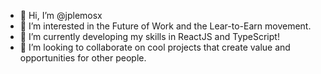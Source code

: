 - 👋 Hi, I’m @jplemosx
- 👀 I’m interested in the Future of Work and the Lear-to-Earn movement.
- 🌱 I’m currently developing my skills in ReactJS and TypeScript!
- 🚀 I’m looking to collaborate on cool projects that create value and opportunities for other people.

<!---
jplemosx/jplemosx is a ✨ special ✨ repository because its `README.md` (this file) appears on your GitHub profile.
You can click the Preview link to take a look at your changes.
--->
